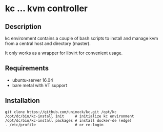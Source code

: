 # kc  ... kvm controller 

## Description

kc environment contains a couple of bash scripts to install and manage kvm  
from a central host and directory (master).

It only works as a wrapper for libvirt for convenient usage.

## Requirements

 * ubuntu-server 16.04
 * bare metal with VT support

## Installation

```
git clone https://github.com/unimock/kc.git /opt/kc
/opt/dc/bin/kc-install init     # initialize kc environment
/opt/dc/bin/kc-install packages # install docker-de (edge)
. /etc/profile                  # or re-login
```
